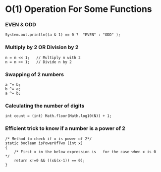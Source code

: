 # O(1) Operation For Some Functions

### EVEN & ODD
```
System.out.println((a & 1) == 0 ?  "EVEN" : "ODD" );
```
### Multiply by 2 OR Division by 2 
```
n = n << 1;   // Multiply n with 2
n = n >> 1;   // Divide n by 2
```
### Swapping of 2 numbers
```
a ^= b;
b ^= a;
a ^= b; 
```
### Calculating the number of digits 
```
int count = (int) Math.floor(Math.log10(N)) + 1;
```
### Efficient trick to know if a number is a power of 2 
```
/* Method to check if x is power of 2*/
static boolean isPowerOfTwo (int x)
{
	/* First x in the below expression is	for the case when x is 0 */
	return x!=0 && ((x&(x-1)) == 0);
}
```

